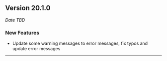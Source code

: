 ## Version 20.1.0
_Date TBD_

### New Features
* Update some warning messages to error messages, fix typos and update error messages

---

